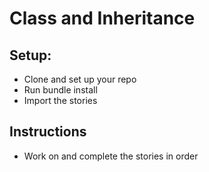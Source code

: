 # Class and Inheritance

## Setup:

* Clone and set up your repo
* Run bundle install
* Import the stories

## Instructions

* Work on and complete the stories in order
